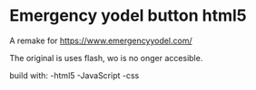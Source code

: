 # Emergency yodel button html5

A remake for https://www.emergencyyodel.com/

The original is uses flash, wo is no onger accesible.

build with:
-html5
-JavaScript 
-css
